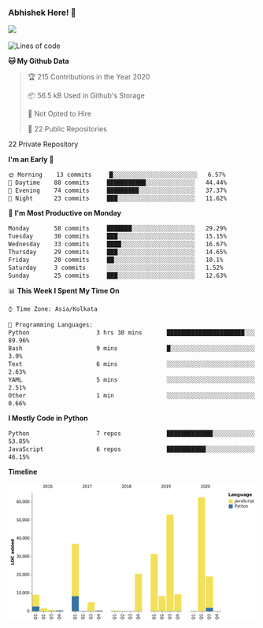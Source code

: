 ### Abhishek Here! 👋
![](https://komarev.com/ghpvc/?username=5parkp1ug&color=green)

<!--
**5parkp1ug/5parkp1ug** is a ✨ _special_ ✨ repository because its `README.md` (this file) appears on your GitHub profile.

Here are some ideas to get you started:

- 🔭 I’m currently working on ...
- 🌱 I’m currently learning ...
- 👯 I’m looking to collaborate on ...
- 🤔 I’m looking for help with ...
- 💬 Ask me about ...
- 📫 How to reach me: ...
- 😄 Pronouns: ...
- ⚡ Fun fact: ...
-->

<!--START_SECTION:waka-->
![Lines of code](https://img.shields.io/badge/From%20Hello%20World%20I%27ve%20Written-360157%20lines%20of%20code-blue)

**🐱 My Github Data** 

> 🏆 215 Contributions in the Year 2020
 > 
> 📦 56.5 kB Used in Github's Storage 
 > 
> 🚫 Not Opted to Hire
 > 
> 📜 22 Public Repositories 
 > 
22 Private Repository 
 > 
**I'm an Early 🐤** 

```text
🌞 Morning    13 commits     █░░░░░░░░░░░░░░░░░░░░░░░░   6.57% 
🌆 Daytime    88 commits     ███████████░░░░░░░░░░░░░░   44.44% 
🌃 Evening    74 commits     █████████░░░░░░░░░░░░░░░░   37.37% 
🌙 Night      23 commits     ███░░░░░░░░░░░░░░░░░░░░░░   11.62%

```
📅 **I'm Most Productive on Monday** 

```text
Monday       58 commits     ███████░░░░░░░░░░░░░░░░░░   29.29% 
Tuesday      30 commits     ███░░░░░░░░░░░░░░░░░░░░░░   15.15% 
Wednesday    33 commits     ████░░░░░░░░░░░░░░░░░░░░░   16.67% 
Thursday     29 commits     ███░░░░░░░░░░░░░░░░░░░░░░   14.65% 
Friday       20 commits     ██░░░░░░░░░░░░░░░░░░░░░░░   10.1% 
Saturday     3 commits      ░░░░░░░░░░░░░░░░░░░░░░░░░   1.52% 
Sunday       25 commits     ███░░░░░░░░░░░░░░░░░░░░░░   12.63%

```


📊 **This Week I Spent My Time On** 

```text
⌚︎ Time Zone: Asia/Kolkata

💬 Programming Languages: 
Python                   3 hrs 30 mins       ██████████████████████░░░   89.96% 
Bash                     9 mins              █░░░░░░░░░░░░░░░░░░░░░░░░   3.9% 
Text                     6 mins              ░░░░░░░░░░░░░░░░░░░░░░░░░   2.63% 
YAML                     5 mins              ░░░░░░░░░░░░░░░░░░░░░░░░░   2.51% 
Other                    1 min               ░░░░░░░░░░░░░░░░░░░░░░░░░   0.66%

```

**I Mostly Code in Python** 

```text
Python                   7 repos             █████████████░░░░░░░░░░░░   53.85% 
JavaScript               6 repos             ███████████░░░░░░░░░░░░░░   46.15%

```


**Timeline**

![Chart not found](https://raw.githubusercontent.com/5parkp1ug/5parkp1ug/master/charts/bar_graph.png) 


<!--END_SECTION:waka-->
